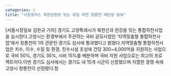 ```yaml
---
categories: j
title: "시정포커스 북한산한강 잇는 유일 하천 창릉천 재탄생 앞둬"
---
```

[서울시정일보 김한규 기자] 경기도 고양특례시가 북한산과 한강을 잇는 통합하천사업을 실시한다.고양시는 환경부에서 주관하는 국비 공모사업인 ‘지역맞춤형 통합하천사업’에서 창릉천이 1차 관문인 경기도 심사에 통과했다고 밝혔다.지역맞춤형 통합하천사업은 치수, 이수, 수질 및 환경, 친수시설 조성에 건당 300~4,000억을 지원하는 사업으로 국비 50%, 경기도 35%, 시비 15%를 배분하며 국비 지원 사업으로는 최고의 프로젝트이다.이번 경기도 심사에서는 경기도 내 15개 시군이 신청했으며 치열한 경쟁 속에 고양시 창릉천이 선정됐다.창